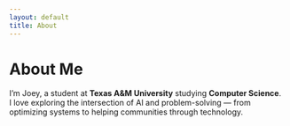 ```yaml
---
layout: default
title: About
---
```


# About Me

I’m Joey, a student at **Texas A&M University** studying **Computer Science**.  
I love exploring the intersection of AI and problem-solving — from optimizing systems to helping communities through technology.

